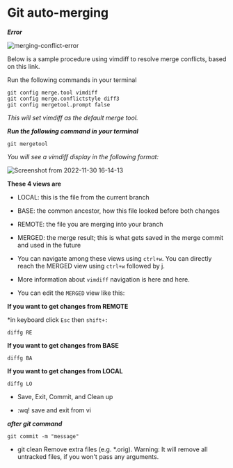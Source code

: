 # Git auto-merging

**_Error_**

![merging-conflict-error](https://user-images.githubusercontent.com/88568938/204776902-8f37ec68-1314-4bb8-9729-1fa64d696164.png)

Below is a sample procedure using vimdiff to resolve merge conflicts, based on this link.

Run the following commands in your terminal

```git
git config merge.tool vimdiff
git config merge.conflictstyle diff3
git config mergetool.prompt false
```

_This will set vimdiff as the default merge tool._

**_Run the following command in your terminal_**

```git
git mergetool
```

_You will see a vimdiff display in the following format:_

![Screenshot from 2022-11-30 16-14-13](https://user-images.githubusercontent.com/88568938/204776329-62a09d6a-3fd0-4f8f-af79-bbcb98b1793c.png)

**These 4 views are**

- LOCAL: this is the file from the current branch
- BASE: the common ancestor, how this file looked before both changes
- REMOTE: the file you are merging into your branch
- MERGED: the merge result; this is what gets saved in the merge commit and used in the future

- You can navigate among these views using `ctrl+w`. You can directly reach the MERGED view using `ctrl+w` followed by j.

- More information about `vimdiff` navigation is here and here.

- You can edit the `MERGED` view like this:

**If you want to get changes from REMOTE**

\*in keyboard click `Esc` then `shift+:`

```git
diffg RE
```

**If you want to get changes from BASE**

```git
diffg BA
```

**If you want to get changes from LOCAL**

```git
diffg LO
```

- Save, Exit, Commit, and Clean up

- :wq! save and exit from vi

**_after git command_**

```git
git commit -m "message"
```

- git clean Remove extra files (e.g. \*.orig). Warning: It will remove all untracked files, if you won't pass any arguments.
